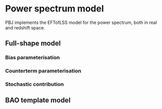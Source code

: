 # Power spectrum model

PBJ implements the EFTofLSS model for the power spectrum, both in real and redshift space.

## Full-shape model

### Bias parameterisation

### Counterterm parameterisation

### Stochastic contribution

## BAO template model
